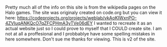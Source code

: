 Pretty much all of the info on this site is from the wikipedia pages on the Halo games. The site was originaly created on code.org but you can view it here: https://codeprojects.org/projects/weblab/vkAoKIWxnPO-4ZVIuqANKQcO7qZFCPHmA3yTVe06dEY I wanted to recreate it as an actual website just so I could prove to myself that I COULD create site. I am not at all a proffesional and I probbablye have some spelling mistakes in here somewhere. Don't sue me thanks for viewing. This is v2 of the site.
